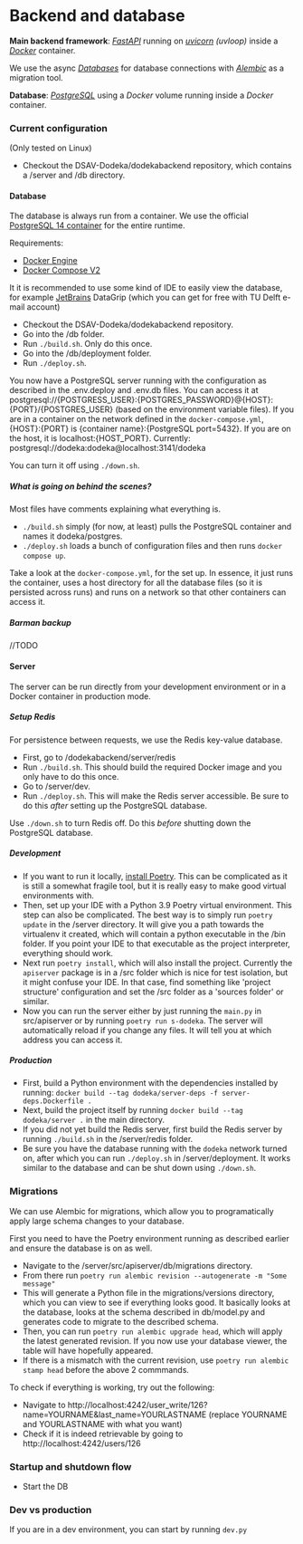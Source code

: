 # Backend and database


**Main backend framework**: *[FastAPI](https://github.com/tiangolo/fastapi)* running on *[uvicorn](https://github.com/encode/uvicorn) (uvloop)* inside a *[Docker](https://www.docker.com/)* container.

We use the async *[Databases](https://github.com/encode/databases)* for database connections with *[Alembic](https://github.com/sqlalchemy/alembic)* as a migration tool.

**Database**: *[PostgreSQL](https://www.postgresql.org/)* using a *Docker* volume running inside a *Docker* container.

### Current configuration

(Only tested on Linux)

* Checkout the DSAV-Dodeka/dodekabackend repository, which contains a /server and /db directory.

#### Database
The database is always run from a container. We use the official [PostgreSQL 14 container](https://hub.docker.com/_/postgres/) for the entire runtime.

Requirements:
* [Docker Engine](https://docs.docker.com/engine/install/)
* [Docker Compose V2](https://docs.docker.com/compose/cli-command/)

It it is recommended to use some kind of IDE to easily view the database, for example [JetBrains](https://www.jetbrains.com/community/education/#students) DataGrip (which you can get for free with TU Delft e-mail account)

* Checkout the DSAV-Dodeka/dodekabackend repository.
* Go into the /db folder.
* Run `./build.sh`. Only do this once.
* Go into the /db/deployment folder.
* Run `./deploy.sh`.

You now have a PostgreSQL server running with the configuration as described in the .env.deploy and .env.db files. You can access it at postgresql://{POSTGRESS_USER}:{POSTGRES_PASSWORD}@{HOST}:{PORT}/{POSTGRES_USER} (based on the environment variable files). If you are in a container on the network defined in the `docker-compose.yml`, {HOST}:{PORT} is {container name}:{PostgreSQL port=5432}. If you are on the host, it is localhost:{HOST_PORT}. Currently: postgresql://dodeka:dodeka@localhost:3141/dodeka

You can turn it off using `./down.sh`.

##### What is going on behind the scenes?

Most files have comments explaining what everything is. 

* `./build.sh` simply (for now, at least) pulls the PostgreSQL container and names it dodeka/postgres.
* `./deploy.sh` loads a bunch of configuration files and then runs `docker compose up`.

Take a look at the `docker-compose.yml`, for the set up. In essence, it just runs the container, uses a host directory for all the database files (so it is persisted across runs) and runs on a network so that other containers can access it.

##### Barman backup

//TODO

#### Server

The server can be run directly from your development environment or in a Docker container in production mode.

##### Setup Redis
For persistence between requests, we use the Redis key-value database. 

* First, go to /dodekabackend/server/redis
* Run `./build.sh`. This should build the required Docker image and you only have to do this once.
* Go to /server/dev.
* Run `./deploy.sh`. This will make the Redis server accessible. Be sure to do this *after* setting up the PostgreSQL database.

Use `./down.sh` to turn Redis off. Do this *before* shutting down the PostgreSQL database.

##### Development
* If you want to run it locally, [install Poetry](https://python-poetry.org/docs/master/). This can be complicated as it is still a somewhat fragile tool, but it is really easy to make good virtual environments with. 
* Then, set up your IDE with a Python 3.9 Poetry virtual environment. This step can also be complicated. The best way is to simply run `poetry update` in the /server directory. It will give you a path towards the virtualenv it created, which will contain a python executable in the /bin folder. If you point your IDE to that executable as the project interpreter, everything should work.
* Next run `poetry install`, which will also install the project. Currently the `apiserver` package is in a /src folder which is nice for test isolation, but it might confuse your IDE. In that case, find something like 'project structure' configuration and set the /src folder as a 'sources folder' or similar.
* Now you can run the server either by just running the `main.py` in src/apiserver or by running `poetry run s-dodeka`. The server will automatically reload if you change any files. It will tell you at which address you can access it.

##### Production
* First, build a Python environment with the dependencies installed by running: `docker build --tag dodeka/server-deps -f server-deps.Dockerfile .`
* Next, build the project itself by running `docker build --tag dodeka/server .` in the main directory.
* If you did not yet build the Redis server, first build the Redis server by running `./build.sh` in the /server/redis folder.
* Be sure you have the database running with the `dodeka` network turned on, after which you can run `./deploy.sh` in /server/deployment. It works similar to the database and can be shut down using `./down.sh`. 

### Migrations

We can use Alembic for migrations, which allow you to programatically apply large schema changes to your database.

First you need to have the Poetry environment running as described earlier and ensure the database is on as well. 

* Navigate to the /server/src/apiserver/db/migrations directory.
* From there run `poetry run alembic revision --autogenerate -m "Some message"`
* This will generate a Python file in the migrations/versions directory, which you can view to see if everything looks good. It basically looks at the database, looks at the schema described in db/model.py and generates code to migrate to the described schema.
* Then, you can run `poetry run alembic upgrade head`, which will apply the latest generated revision. If you now use your database viewer, the table will have hopefully appeared.
* If there is a mismatch with the current revision, use `poetry run alembic stamp head` before the above 2 commmands.

To check if everything is working, try out the following:

* Navigate to http://localhost:4242/user_write/126?name=YOURNAME&last_name=YOURLASTNAME (replace YOURNAME and YOURLASTNAME with what you want)
* Check if it is indeed retrievable by going to http://localhost:4242/users/126


### Startup and shutdown flow

* Start the DB


### Dev vs production

If you are in a dev environment, you can start by running `dev.py`